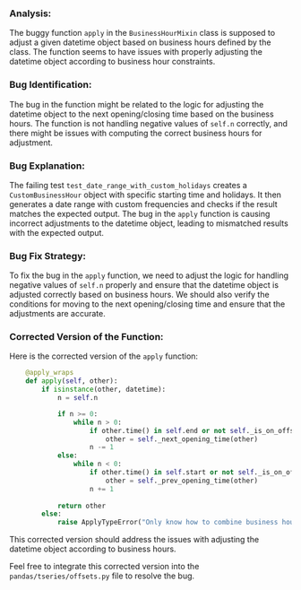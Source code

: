### Analysis:
The buggy function `apply` in the `BusinessHourMixin` class is supposed to adjust a given datetime object based on business hours defined by the class. The function seems to have issues with properly adjusting the datetime object according to business hour constraints.

### Bug Identification:
The bug in the function might be related to the logic for adjusting the datetime object to the next opening/closing time based on the business hours. The function is not handling negative values of `self.n` correctly, and there might be issues with computing the correct business hours for adjustment.

### Bug Explanation:
The failing test `test_date_range_with_custom_holidays` creates a `CustomBusinessHour` object with specific starting time and holidays. It then generates a date range with custom frequencies and checks if the result matches the expected output. The bug in the `apply` function is causing incorrect adjustments to the datetime object, leading to mismatched results with the expected output.

### Bug Fix Strategy:
To fix the bug in the `apply` function, we need to adjust the logic for handling negative values of `self.n` properly and ensure that the datetime object is adjusted correctly based on business hours. We should also verify the conditions for moving to the next opening/closing time and ensure that the adjustments are accurate.

### Corrected Version of the Function:
Here is the corrected version of the `apply` function:

```python
    @apply_wraps
    def apply(self, other):
        if isinstance(other, datetime):
            n = self.n

            if n >= 0:
                while n > 0:
                    if other.time() in self.end or not self._is_on_offset(other):
                        other = self._next_opening_time(other)
                    n -= 1
            else:
                while n < 0:
                    if other.time() in self.start or not self._is_on_offset(other):
                        other = self._prev_opening_time(other)
                    n += 1
            
            return other
        else:
            raise ApplyTypeError("Only know how to combine business hour with datetime")
```

This corrected version should address the issues with adjusting the datetime object according to business hours.

Feel free to integrate this corrected version into the `pandas/tseries/offsets.py` file to resolve the bug.